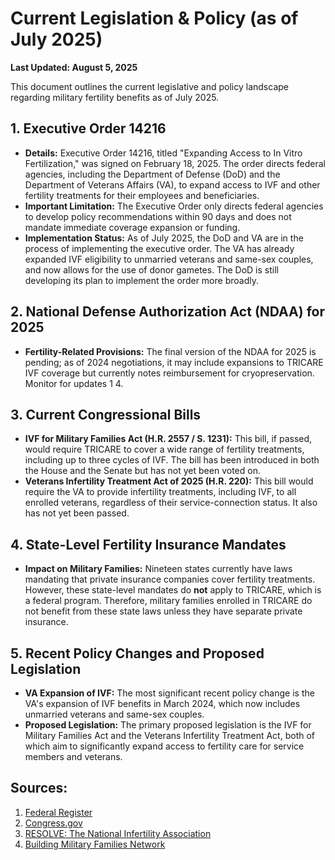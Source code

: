 # Current Legislation & Policy (as of July 2025)

**Last Updated: August 5, 2025**

This document outlines the current legislative and policy landscape regarding military fertility benefits as of July 2025.

## 1. Executive Order 14216

- **Details:** Executive Order 14216, titled "Expanding Access to In Vitro Fertilization," was signed on February 18, 2025. The order directs federal agencies, including the Department of Defense (DoD) and the Department of Veterans Affairs (VA), to expand access to IVF and other fertility treatments for their employees and beneficiaries.
- **Important Limitation:** The Executive Order only directs federal agencies to develop policy recommendations within 90 days and does not mandate immediate coverage expansion or funding.
- **Implementation Status:** As of July 2025, the DoD and VA are in the process of implementing the executive order. The VA has already expanded IVF eligibility to unmarried veterans and same-sex couples, and now allows for the use of donor gametes. The DoD is still developing its plan to implement the order more broadly.

## 2. National Defense Authorization Act (NDAA) for 2025

- **Fertility-Related Provisions:** The final version of the NDAA for 2025 is pending; as of 2024 negotiations, it may include expansions to TRICARE IVF coverage but currently notes reimbursement for cryopreservation. Monitor for updates <mcreference link="https://www.military.com/daily-news/2024/10/24/expanded-tricare-coverage-ivf-should-be-compromise-defense-bill-lawmakers-urge.html" index="1">1</mcreference> <mcreference link="https://www.stripes.com/theaters/us/2024-10-25/ivf-ndaa-congress-military-families-15625439.html" index="4">4</mcreference>.

## 3. Current Congressional Bills

- **IVF for Military Families Act (H.R. 2557 / S. 1231):** This bill, if passed, would require TRICARE to cover a wide range of fertility treatments, including up to three cycles of IVF. The bill has been introduced in both the House and the Senate but has not yet been voted on.
- **Veterans Infertility Treatment Act of 2025 (H.R. 220):** This bill would require the VA to provide infertility treatments, including IVF, to all enrolled veterans, regardless of their service-connection status. It also has not yet been passed.

## 4. State-Level Fertility Insurance Mandates

- **Impact on Military Families:** Nineteen states currently have laws mandating that private insurance companies cover fertility treatments. However, these state-level mandates do **not** apply to TRICARE, which is a federal program. Therefore, military families enrolled in TRICARE do not benefit from these state laws unless they have separate private insurance.

## 5. Recent Policy Changes and Proposed Legislation

- **VA Expansion of IVF:** The most significant recent policy change is the VA's expansion of IVF benefits in March 2024, which now includes unmarried veterans and same-sex couples.
- **Proposed Legislation:** The primary proposed legislation is the IVF for Military Families Act and the Veterans Infertility Treatment Act, both of which aim to significantly expand access to fertility care for service members and veterans.

## Sources:
1. [Federal Register](https://www.federalregister.gov/)
2. [Congress.gov](https://www.congress.gov/)
3. [RESOLVE: The National Infertility Association](https://resolve.org/)
4. [Building Military Families Network](https://www.buildingmilitaryfamiliesnetwork.org/)
